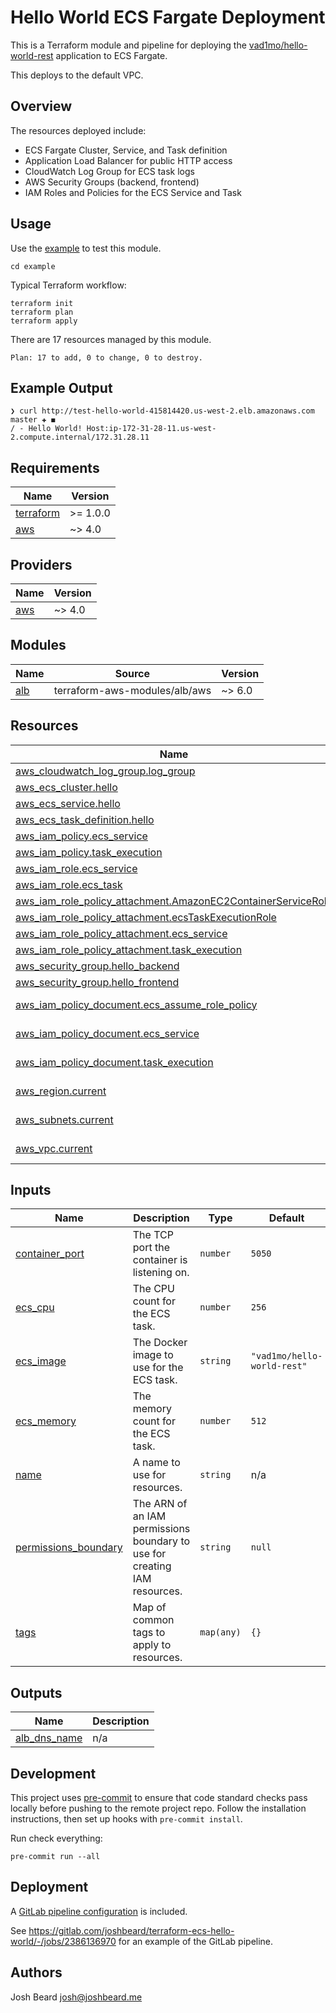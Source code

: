 # Hello World ECS Fargate Deployment

This is a Terraform module and pipeline for deploying the
[vad1mo/hello-world-rest](https://github.com/Vad1mo/hello-world-rest)
application to ECS Fargate.

This deploys to the default VPC.

## Overview

The resources deployed include:

* ECS Fargate Cluster, Service, and Task definition
* Application Load Balancer for public HTTP access
* CloudWatch Log Group for ECS task logs
* AWS Security Groups (backend, frontend)
* IAM Roles and Policies for the ECS Service and Task

## Usage

Use the [example](example/) to test this module.

```shell
cd example
```

Typical Terraform workflow:

```shell
terraform init
terraform plan
terraform apply
```

There are 17 resources managed by this module.

```plain
Plan: 17 to add, 0 to change, 0 to destroy.
```

## Example Output

```plain
❯ curl http://test-hello-world-415814420.us-west-2.elb.amazonaws.com                                                                                                               master ✚ ◼
/ - Hello World! Host:ip-172-31-28-11.us-west-2.compute.internal/172.31.28.11
```

<!-- BEGINNING OF PRE-COMMIT-TERRAFORM DOCS HOOK -->
## Requirements

| Name | Version |
|------|---------|
| <a name="requirement_terraform"></a> [terraform](#requirement\_terraform) | >= 1.0.0 |
| <a name="requirement_aws"></a> [aws](#requirement\_aws) | ~> 4.0 |

## Providers

| Name | Version |
|------|---------|
| <a name="provider_aws"></a> [aws](#provider\_aws) | ~> 4.0 |

## Modules

| Name | Source | Version |
|------|--------|---------|
| <a name="module_alb"></a> [alb](#module\_alb) | terraform-aws-modules/alb/aws | ~> 6.0 |

## Resources

| Name | Type |
|------|------|
| [aws_cloudwatch_log_group.log_group](https://registry.terraform.io/providers/hashicorp/aws/latest/docs/resources/cloudwatch_log_group) | resource |
| [aws_ecs_cluster.hello](https://registry.terraform.io/providers/hashicorp/aws/latest/docs/resources/ecs_cluster) | resource |
| [aws_ecs_service.hello](https://registry.terraform.io/providers/hashicorp/aws/latest/docs/resources/ecs_service) | resource |
| [aws_ecs_task_definition.hello](https://registry.terraform.io/providers/hashicorp/aws/latest/docs/resources/ecs_task_definition) | resource |
| [aws_iam_policy.ecs_service](https://registry.terraform.io/providers/hashicorp/aws/latest/docs/resources/iam_policy) | resource |
| [aws_iam_policy.task_execution](https://registry.terraform.io/providers/hashicorp/aws/latest/docs/resources/iam_policy) | resource |
| [aws_iam_role.ecs_service](https://registry.terraform.io/providers/hashicorp/aws/latest/docs/resources/iam_role) | resource |
| [aws_iam_role.ecs_task](https://registry.terraform.io/providers/hashicorp/aws/latest/docs/resources/iam_role) | resource |
| [aws_iam_role_policy_attachment.AmazonEC2ContainerServiceRole](https://registry.terraform.io/providers/hashicorp/aws/latest/docs/resources/iam_role_policy_attachment) | resource |
| [aws_iam_role_policy_attachment.ecsTaskExecutionRole](https://registry.terraform.io/providers/hashicorp/aws/latest/docs/resources/iam_role_policy_attachment) | resource |
| [aws_iam_role_policy_attachment.ecs_service](https://registry.terraform.io/providers/hashicorp/aws/latest/docs/resources/iam_role_policy_attachment) | resource |
| [aws_iam_role_policy_attachment.task_execution](https://registry.terraform.io/providers/hashicorp/aws/latest/docs/resources/iam_role_policy_attachment) | resource |
| [aws_security_group.hello_backend](https://registry.terraform.io/providers/hashicorp/aws/latest/docs/resources/security_group) | resource |
| [aws_security_group.hello_frontend](https://registry.terraform.io/providers/hashicorp/aws/latest/docs/resources/security_group) | resource |
| [aws_iam_policy_document.ecs_assume_role_policy](https://registry.terraform.io/providers/hashicorp/aws/latest/docs/data-sources/iam_policy_document) | data source |
| [aws_iam_policy_document.ecs_service](https://registry.terraform.io/providers/hashicorp/aws/latest/docs/data-sources/iam_policy_document) | data source |
| [aws_iam_policy_document.task_execution](https://registry.terraform.io/providers/hashicorp/aws/latest/docs/data-sources/iam_policy_document) | data source |
| [aws_region.current](https://registry.terraform.io/providers/hashicorp/aws/latest/docs/data-sources/region) | data source |
| [aws_subnets.current](https://registry.terraform.io/providers/hashicorp/aws/latest/docs/data-sources/subnets) | data source |
| [aws_vpc.current](https://registry.terraform.io/providers/hashicorp/aws/latest/docs/data-sources/vpc) | data source |

## Inputs

| Name | Description | Type | Default | Required |
|------|-------------|------|---------|:--------:|
| <a name="input_container_port"></a> [container\_port](#input\_container\_port) | The TCP port the container is listening on. | `number` | `5050` | no |
| <a name="input_ecs_cpu"></a> [ecs\_cpu](#input\_ecs\_cpu) | The CPU count for the ECS task. | `number` | `256` | no |
| <a name="input_ecs_image"></a> [ecs\_image](#input\_ecs\_image) | The Docker image to use for the ECS task. | `string` | `"vad1mo/hello-world-rest"` | no |
| <a name="input_ecs_memory"></a> [ecs\_memory](#input\_ecs\_memory) | The memory count for the ECS task. | `number` | `512` | no |
| <a name="input_name"></a> [name](#input\_name) | A name to use for resources. | `string` | n/a | yes |
| <a name="input_permissions_boundary"></a> [permissions\_boundary](#input\_permissions\_boundary) | The ARN of an IAM permissions boundary to use for creating IAM resources. | `string` | `null` | no |
| <a name="input_tags"></a> [tags](#input\_tags) | Map of common tags to apply to resources. | `map(any)` | `{}` | no |

## Outputs

| Name | Description |
|------|-------------|
| <a name="output_alb_dns_name"></a> [alb\_dns\_name](#output\_alb\_dns\_name) | n/a |
<!-- END OF PRE-COMMIT-TERRAFORM DOCS HOOK -->

## Development

This project uses [pre-commit](https://pre-commit.com/) to ensure that code
standard checks pass locally before pushing to the remote project repo. Follow
the installation instructions, then set up hooks with `pre-commit install`.

Run check everything:

```shell
pre-commit run --all
```

## Deployment

A [GitLab pipeline configuration](.gitlab-ci.yml) is included.

See <https://gitlab.com/joshbeard/terraform-ecs-hello-world/-/jobs/2386136970>
for an example of the GitLab pipeline.

## Authors

Josh Beard [josh@joshbeard.me](mailto:josh@joshbeard.me)
